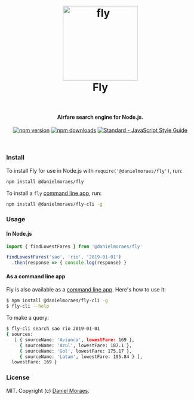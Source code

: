 <h1 align="center">
  <br>
  <img src="https://dmoraes.org/fly.png" alt="fly" width="200"></a>
  <br>
  Fly
  <br>
  <br>
</h1>

<h4 align="center">Airfare search engine for Node.js.</h4>

<p align="center">
  <a href="https://www.npmjs.com/package/@danielmoraes/fly"><img src="https://img.shields.io/npm/v/@danielmoraes/fly.svg" alt="npm version"></a>
  <a href="https://www.npmjs.com/package/@danielmoraes/fly"><img src="https://img.shields.io/npm/dm/@danielmoraes/fly.svg" alt="npm downloads"></a>
  <a href="https://standardjs.com"><img src="https://img.shields.io/badge/code_style-standard-brightgreen.svg" alt="Standard - JavaScript Style Guide"></a>
</p>

<br>

### Install

To install Fly for use in Node.js with `require('@danielmoraes/fly')`, run:

```bash
npm install @danielmoraes/fly
```

To install a `fly`
[command line app](https://github.com/danielmoraes/fly-cli), run:

```bash
npm install @danielmoraes/fly-cli -g
```

### Usage

#### In Node.js

```javascript
import { findLowestFares } from '@danielmoraes/fly'

findLowestFares('sao', 'rio', '2019-01-01')
  .then(response => { console.log(response) }
```

#### As a command line app

Fly is also available as a
[command line app](https://github.com/danielmoraes/fly-cli). Here's how to use
it:

```bash
$ npm install @danielmoraes/fly-cli -g
$ fly-cli --help
```

To make a query:

```bash
$ fly-cli search sao rio 2019-01-01
{ sources:
   [ { sourceName: 'Avianca', lowestFare: 169 },
     { sourceName: 'Azul', lowestFare: 187.1 },
     { sourceName: 'Gol', lowestFare: 175.17 },
     { sourceName: 'Latam', lowestFare: 195.84 } ],
  lowestFare: 169 }
```

### License

MIT. Copyright (c) [Daniel Moraes](https://dmoraes.org).
